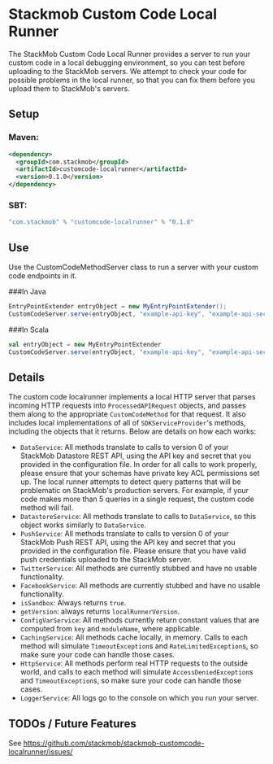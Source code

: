 # Stackmob Custom Code Local Runner

The StackMob Custom Code Local Runner provides a server to run your custom code in a local debugging environment,
so you can test before uploading to the StackMob servers. We attempt to check your code for possible problems
in the local runner, so that you can fix them before you upload them to StackMob's servers.

## Setup

### Maven:

```xml
<dependency>
  <groupId>com.stackmob</groupId>
  <artifactId>customcode-localrunner</artifactId>
  <version>0.1.0</version>
</dependency>
```

### SBT:

```scala
"com.stackmob" % "customcode-localrunner" % "0.1.0"
```

## Use

Use the CustomCodeMethodServer class to run a server with your custom code endpoints in it.

###In Java

```java
EntryPointExtender entryObject = new MyEntryPointExtender();
CustomCodeServer.serve(entryObject, "example-api-key", "example-api-secret")
```


###In Scala

```scala
val entryObject = new MyEntryPointExtender
CustomCodeServer.serve(entryObject, "example-api-key", "example-api-secret")
```


## Details

The custom code localrunner implements a local HTTP server that parses incoming HTTP requests into `ProcessedAPIRequest`
objects, and passes them along to the appropriate `CustomCodeMethod` for that request. It also includes local
implementations of all of `SDKServiceProvider`'s methods, including the objects that it returns.
Below are details on how each works:

* `DataService`: All methods translate to calls to version 0 of your StackMob Datastore REST API, using the API key and secret that you
provided in the configuration file. In order for all calls to work properly, please ensure that your schemas have private key
ACL permissions set up. The local runner attempts to detect query patterns that will be problematic on StackMob's production servers.
For example, if your code makes more than 5 queries in a single request, the custom code method will fail.
* `DatastoreService`: All methods translate to calls to `DataService`, so this object works similarly to `DataService`.
* `PushService`: All methods translate to calls to version 0 of your StackMob Push REST API, using the API key and secret that you
provided in the configuration file. Please ensure that you have valid push credentials uploaded to the StackMob server.
* `TwitterService`: All methods are currently stubbed and have no usable functionality.
* `FacebookService`: All methods are currently stubbed and have no usable functionality.
* `isSandbox`: Always returns `true`.
* `getVersion`: always returns `localRunnerVersion`.
* `ConfigVarService`: All methods currently return constant values that are computed from `key` and `moduleName`, where applicable.
* `CachingService`: All methods cache locally, in memory. Calls to each method will simulate `TimeoutException`s and `RateLimitedException`s, so
make sure your code can handle those cases.
* `HttpService`: All methods perform real HTTP requests to the outside world, and calls to each method will simulate `AccessDeniedException`s and `TimeoutException`s,
so make sure your code can handle those cases.
* `LoggerService`: All logs go to the console on which you run your server.


## TODOs / Future Features

See https://github.com/stackmob/stackmob-customcode-localrunner/issues/
